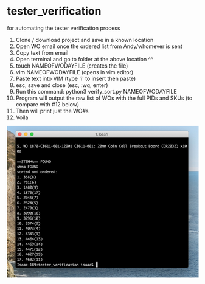 # tester_verification
for automating the tester verification process

1. Clone / download project and save in a known location
2. Open WO email once the ordered list from Andy/whomever is sent
3. Copy text from email
4. Open terminal and go to folder at the above location ^^
5. touch NAMEOFWODAYFILE (creates the file)
6. vim NAMEOFWODAYFILE (opens in vim editor)
7. Paste text into VIM (type 'i' to insert then paste)
8. esc, save and close (esc, :wq, enter)
9. Run this command: python3 verify_sort.py NAMEOFWODAYFILE
10. Program will output the raw list of WOs with the full PIDs and SKUs (to compare with #12 below)
11. Then will print just the WO#s
12. Voila

![alt text](https://github.com/isaacwellish/tester_verification/blob/master/output.png?raw=true)

